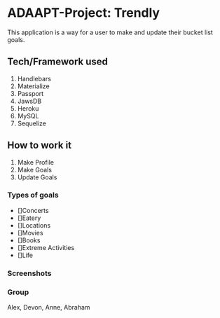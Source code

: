 # ADAAPT-Project: Trendly
This application is a way for a user to make and update their bucket list goals.

## Tech/Framework used
1. Handlebars
2. Materialize
3. Passport
4. JawsDB
5. Heroku
6. MySQL
7. Sequelize


## How to work it

1. Make Profile
2. Make Goals
3. Update Goals

### Types of goals

- []Concerts
- []Eatery
- []Locations
- []Movies
- []Books
- []Extreme Activities
- []Life

### Screenshots

### Group
Alex, Devon, Anne, Abraham
